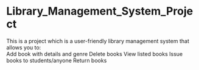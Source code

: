 # Library_Management_System_Project
This is a project which is a user-friendly library management system that allows you to:  
Add book with details and genre 
Delete books 
View listed books 
Issue books to students/anyone 
Return books
